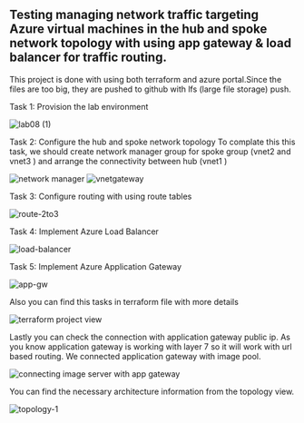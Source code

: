 ## Testing managing network traffic targeting Azure virtual machines in the hub and spoke network topology with using app gateway & load balancer for traffic routing.
This project is done with using both terraform and azure portal.Since the files are too big, they are pushed to github with lfs (large file storage) push.

Task 1: Provision the lab environment

![lab08 (1)](https://user-images.githubusercontent.com/95598307/225375371-9e30e4a3-0c2d-475c-8e37-c630bf8073e3.png)

Task 2: Configure the hub and spoke network topology
To complate this this task, we should create network manager group for spoke group (vnet2 and vnet3 ) and arrange the connectivity between hub (vnet1 )

![network manager](https://user-images.githubusercontent.com/95598307/225377087-34e54080-d299-456a-9d47-723a1cac441f.png)
![vnetgateway](https://user-images.githubusercontent.com/95598307/225377161-1a8c6a81-2a97-4f8d-b275-0fea381c05ee.png)

Task 3: Configure routing with using route tables

![route-2to3](https://user-images.githubusercontent.com/95598307/225377644-5e4705cc-46e8-49f3-a139-536574852cc1.png)
	
Task 4: Implement Azure Load Balancer

![load-balancer](https://user-images.githubusercontent.com/95598307/225378776-ed38cfaa-c394-49d1-bbe2-fee946a4a09c.png)

Task 5: Implement Azure Application Gateway

![app-gw](https://user-images.githubusercontent.com/95598307/225378837-c0e3e91c-c878-4ad9-9378-23c830389398.png)

Also you can find this tasks in terraform file with more details

![terraform project view](https://user-images.githubusercontent.com/95598307/225378215-1d2b37c1-b02b-4f3f-b75f-ee8b6f11b769.png)

Lastly you can check the connection with application gateway public ip. As you know application gateway is working with layer 7 so it will work with url based routing. We connected application gateway with image pool.

![connecting image server with app gateway](https://user-images.githubusercontent.com/95598307/225378594-201249be-550a-4eb1-8a94-3da0143c6ef7.png)

You can find the necessary architecture information from the topology view.

![topology-1](https://user-images.githubusercontent.com/95598307/225379094-fc0ea2b7-55d3-4021-9104-4cc0a333d049.png)

